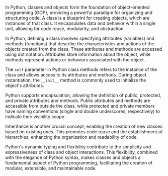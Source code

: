 In Python, classes and objects form the foundation of object-oriented programming (OOP), providing a powerful paradigm for organizing and structuring code. A class is a blueprint for creating objects, which are instances of that class. It encapsulates data and behavior within a single unit, allowing for code reuse, modularity, and abstraction.

In Python, defining a class involves specifying attributes (variables) and methods (functions) that describe the characteristics and actions of the objects created from the class. These attributes and methods are accessed using dot notation. Attributes store information about the object, while methods represent actions or behaviors associated with the object.

The `self` parameter in Python class methods refers to the instance of the class and allows access to its attributes and methods. During object instantiation, the `__init__` method is commonly used to initialize the object's attributes.

Python supports encapsulation, allowing the definition of public, protected, and private attributes and methods. Public attributes and methods are accessible from outside the class, while protected and private members have naming conventions (single and double underscores, respectively) to indicate their visibility scope.

Inheritance is another crucial concept, enabling the creation of new classes based on existing ones. This promotes code reuse and the establishment of hierarchies, enhancing the organization and readability of code.

Python's dynamic typing and flexibility contribute to the simplicity and expressiveness of class and object interactions. This flexibility, combined with the elegance of Python syntax, makes classes and objects a fundamental aspect of Python programming, facilitating the creation of modular, extensible, and maintainable code.
